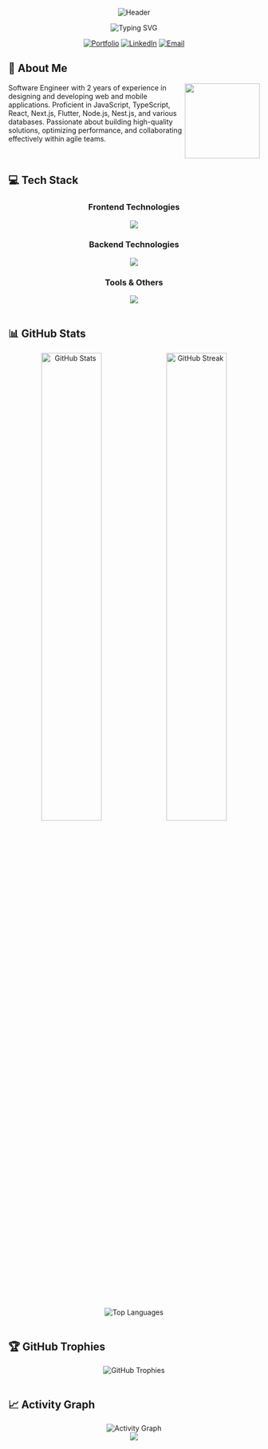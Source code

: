 <div align="center">
  
  ![Header](https://capsule-render.vercel.app/api?type=waving&color=6441A5&height=200&section=header&text=MD%20Pahlovi&fontSize=80&fontColor=ffffff&animation=fadeIn&fontAlignY=38)
  
  ![Typing SVG](https://readme-typing-svg.herokuapp.com?font=JetBrains+Mono&weight=600&size=22&pause=1000&color=6441A5&center=true&vCenter=true&random=false&width=435&lines=Software+Engineer;Full+Stack+Developer;React+%26+Node.js+Expert;TypeScript+Enthusiast)

  [![Portfolio](https://img.shields.io/badge/Portfolio-6441A5?style=for-the-badge)](https://mdpahlovi.vercel.app/)
  [![LinkedIn](https://img.shields.io/badge/LinkedIn-6441A5?style=for-the-badge)](https://linkedin.com/in/mdpahlovi)
  [![Email](https://img.shields.io/badge/Email-6441A5?style=for-the-badge)](mailto:mdpahlovi07@gmail.com)
  
</div>

## 💫 About Me

<img align="right" height="150" src="https://media.giphy.com/media/v1.Y2lkPTc5MGI3NjExNmQ1OTBjMzIwMzFkYTUxYjg3MjBkZDM0ZWM0MzJlMDUzMzA0YmNjYiZlcD12MV9pbnRlcm5hbF9naWZzX2dpZklkJmN0PWc/bGgsc5mWoryfgKBx1u/giphy.gif" />

Software Engineer with 2 years of experience in designing and developing web and mobile applications. Proficient in JavaScript, TypeScript, React, Next.js, Flutter, Node.js, Nest.js, and various databases. Passionate about building high-quality solutions, optimizing performance, and collaborating effectively within agile teams.

<br/>

## 💻 Tech Stack

<div align="center">
  <h3>Frontend Technologies</h3>
  <img src="https://skillicons.dev/icons?i=js,ts,dart,react,nextjs,flutter,redux,tailwind&theme=dark&perline=8" /><br/>
  
  <h3>Backend Technologies</h3>
  <img src="https://skillicons.dev/icons?i=nodejs,express,nestjs,prisma,graphql,mongodb,postgres&theme=dark&perline=7" /><br/>
  
  <h3>Tools & Others</h3>
  <img src="https://skillicons.dev/icons?i=git,github,docker,firebase,supabase,figma,vscode&theme=dark&perline=7" />
</div>

<br/>

## 📊 GitHub Stats

<div align="center">
  <img src="https://github-readme-stats.vercel.app/api?username=mdpahlovi&show_icons=true&theme=midnight-purple&hide_border=true&bg_color=0D1117" alt="GitHub Stats" width="49%" />
  <img src="https://github-readme-streak-stats.herokuapp.com/?user=mdpahlovi&theme=midnight-purple&hide_border=true&background=0D1117&stroke=6441A5" alt="GitHub Streak" width="49%" />
</div>

<div align="center">
  <img src="https://github-readme-stats.vercel.app/api/top-langs/?username=mdpahlovi&theme=midnight-purple&hide_border=true&bg_color=0D1117&layout=compact" alt="Top Languages" />
</div>

<br/>

## 🏆 GitHub Trophies

<div align="center">
  <img src="https://github-profile-trophy.vercel.app/?username=mdpahlovi&theme=discord&column=7&no-frame=true&no-bg=true" alt="GitHub Trophies" />
</div>

<br/>

## 📈 Activity Graph

<div align="center">
  <img src="https://github-readme-activity-graph.vercel.app/graph?username=mdpahlovi&bg_color=0D1117&color=6441A5&line=6441A5&point=FFFFFF&area=true&hide_border=true" alt="Activity Graph" />
</div>

<div align="center">
  <img src="https://capsule-render.vercel.app/api?type=waving&color=6441A5&height=120&section=footer" />
</div>
